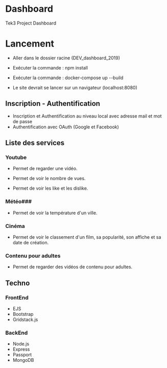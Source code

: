 # Dashboard

Tek3 Project Dashboard

# Lancement #

- Aller dans le dossier racine (DEV\_dashboard\_2019)

- Exécuter la commande : npm install

- Exécuter la commande : docker-compose up --build

- Le site devrait se lancer sur un navigateur (localhost:8080)

## Inscription - Authentification ##

- Inscription et Authentification au niveau local avec adresse mail et mot de passe
- Authentification avec OAuth (Google et Facebook)

## Liste des services ##

### Youtube ###

- Permet de regarder une vidéo.

- Permet de voir le nombre de vues.

- Permet de voir les like et les dislike.

### Météo###

- Permet de voir la température d'un ville.

### Cinéma ###

- Permet de voir le classement d'un film, sa popularité, son affiche et sa date de création.

### Contenu pour adultes ###

- Permet de regarder des vidéos de contenu pour adultes.

## Techno ##
### FrontEnd ###
- EJS
- Bootstrap
- Gridstack.js
### BackEnd ###
- Node.js
- Express
- Passport
- MongoDB
